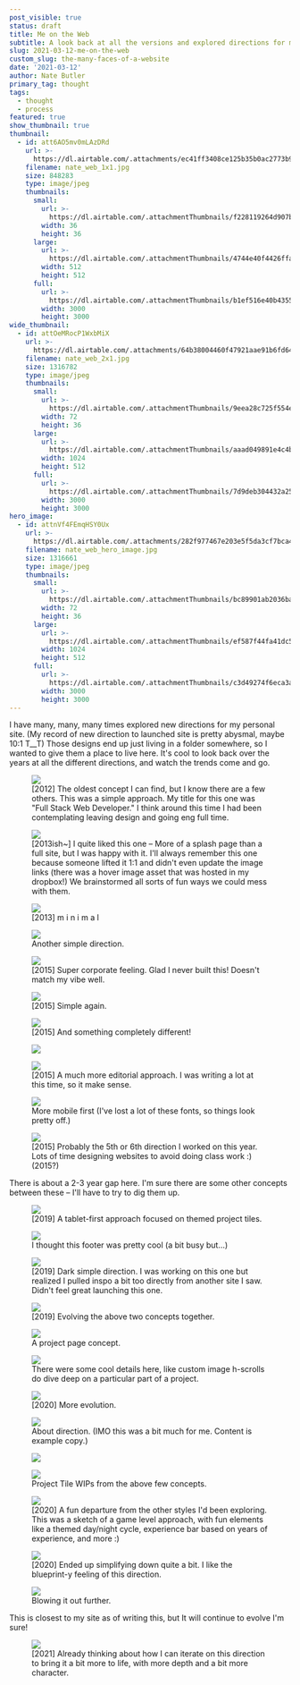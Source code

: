 ```yaml
---
post_visible: true
status: draft
title: Me on the Web
subtitle: A look back at all the versions and explored directions for my personal site.
slug: 2021-03-12-me-on-the-web
custom_slug: the-many-faces-of-a-website
date: '2021-03-12'
author: Nate Butler
primary_tag: thought
tags:
  - thought
  - process
featured: true
show_thumbnail: true
thumbnail:
  - id: att6AO5mv0mLAzDRd
    url: >-
      https://dl.airtable.com/.attachments/ec41ff3408ce125b35b0ac2773b9b163/c101b75a/nate_web_1x1.jpg
    filename: nate_web_1x1.jpg
    size: 848283
    type: image/jpeg
    thumbnails:
      small:
        url: >-
          https://dl.airtable.com/.attachmentThumbnails/f228119264d907b2baf746cf3dc14a8b/da4a7bb7
        width: 36
        height: 36
      large:
        url: >-
          https://dl.airtable.com/.attachmentThumbnails/4744e40f4426ffa0d6615ecf942c63a3/b3400e6c
        width: 512
        height: 512
      full:
        url: >-
          https://dl.airtable.com/.attachmentThumbnails/b1ef516e40b43551946ba43b6a3e1488/c8f47c2b
        width: 3000
        height: 3000
wide_thumbnail:
  - id: attOeMRocP1WxbMiX
    url: >-
      https://dl.airtable.com/.attachments/64b38004460f47921aae91b6fd64160e/d72feea6/nate_web_2x1.jpg
    filename: nate_web_2x1.jpg
    size: 1316782
    type: image/jpeg
    thumbnails:
      small:
        url: >-
          https://dl.airtable.com/.attachmentThumbnails/9eea28c725f554ef31e73cc8cf16211a/7576debd
        width: 72
        height: 36
      large:
        url: >-
          https://dl.airtable.com/.attachmentThumbnails/aaad049891e4c4b780aedd4c3065b69f/b21924db
        width: 1024
        height: 512
      full:
        url: >-
          https://dl.airtable.com/.attachmentThumbnails/7d9deb304432a259ebcb0a27614647d8/436df325
        width: 3000
        height: 3000
hero_image:
  - id: attnVf4FEmqHSY0Ux
    url: >-
      https://dl.airtable.com/.attachments/282f977467e203e5f5da3cf7bca4233f/12a83930/nate_web_hero_image.jpg
    filename: nate_web_hero_image.jpg
    size: 1316661
    type: image/jpeg
    thumbnails:
      small:
        url: >-
          https://dl.airtable.com/.attachmentThumbnails/bc89901ab2036ba79bb4259408ce3bec/4a99aa5e
        width: 72
        height: 36
      large:
        url: >-
          https://dl.airtable.com/.attachmentThumbnails/ef587f44fa41dc58254d16ab23460370/c837c238
        width: 1024
        height: 512
      full:
        url: >-
          https://dl.airtable.com/.attachmentThumbnails/c3d49274f6eca3a273b66d8e68f1ef92/0a1d33c5
        width: 3000
        height: 3000
---
```

<p>I have many, many, many times explored new directions for my personal site. (My record of new direction to launched site is pretty abysmal, maybe 10:1 T__T) Those designs end up just living in a folder somewhere, so I wanted to give them a place to live here. It's cool to look back over the years at all the different directions, and watch the trends come and go.</p><figure class="w-richtext-figure-type-image w-richtext-align-fullwidth" style="max-width:2878px"><div><img src="https://uploads-ssl.webflow.com/60453108a750bf32c24d79eb/604bb40635e9c957609d0359_Screen%20Shot%202021-03-12%20at%2010.33.10%20AM.png" loading="lazy" width="auto" height="auto"></div><figcaption>[2012] The oldest concept I can find, but I&nbsp;know there are a few others. This was a simple approach. My title for this one was "Full Stack Web Developer."&nbsp;I&nbsp;think around this time I&nbsp;had been contemplating leaving design and going eng full time.</figcaption></figure><figure class="w-richtext-figure-type-image w-richtext-align-fullwidth" style="max-width:2878px"><div><img src="https://uploads-ssl.webflow.com/60453108a750bf32c24d79eb/604bb505e9349f61cec6c341_Screen%20Shot%202021-03-12%20at%2010.34.56%20AM.png" loading="lazy" width="auto" height="auto"></div><figcaption>[2013ish~] I quite liked this one – More of a splash page than a full site, but I was happy with it. I'll always remember this one because someone lifted it 1:1 and didn't even update the image links&nbsp;(there was a hover image asset that was hosted in my dropbox!) We brainstormed all sorts of fun ways we could mess with them.</figcaption></figure><figure class="w-richtext-figure-type-image w-richtext-align-fullwidth" style="max-width:2874px"><div><img src="https://uploads-ssl.webflow.com/60453108a750bf32c24d79eb/604bba7365053bcfe997c76d_Screen%20Shot%202021-03-12%20at%2010.52.15%20AM.png" loading="lazy" width="auto" height="auto"></div><figcaption>[2013] m i n i m a l</figcaption></figure><figure class="w-richtext-figure-type-image w-richtext-align-fullwidth" style="max-width:2880px"><div><img src="https://uploads-ssl.webflow.com/60453108a750bf32c24d79eb/604e6aaca35a42ce3746f80a_Screenshot%202013-12-15%2019.07.50.jpeg" loading="lazy"></div><figcaption>Another simple direction.</figcaption></figure><figure class="w-richtext-figure-type-image w-richtext-align-fullwidth" style="max-width:2094px"><div><img src="https://uploads-ssl.webflow.com/60453108a750bf32c24d79eb/604bbac964788fa9180d6c18_Screen%20Shot%202021-03-12%20at%2010.57.02%20AM.png" loading="lazy" width="auto" height="auto"></div><figcaption>[2015] Super corporate feeling. Glad I&nbsp;never built this!&nbsp;Doesn't match my vibe well.</figcaption></figure><figure class="w-richtext-figure-type-image w-richtext-align-fullwidth" style="max-width:1694px"><div><img src="https://uploads-ssl.webflow.com/60453108a750bf32c24d79eb/604bbaf3e9349f7a7dc6dc3b_Screen%20Shot%202021-03-12%20at%2010.57.34%20AM.png" loading="lazy" width="auto" height="auto"></div><figcaption>[2015] Simple again.</figcaption></figure><figure class="w-richtext-figure-type-image w-richtext-align-fullwidth" style="max-width:2880px"><div><img src="https://uploads-ssl.webflow.com/60453108a750bf32c24d79eb/604bbb18c2e0fa38d3c3262b_v4-d1.png" loading="lazy" width="auto" height="auto"></div><figcaption>[2015] And something completely different!</figcaption></figure><figure class="w-richtext-figure-type-image w-richtext-align-fullwidth" style="max-width:1584px"><div><img src="https://uploads-ssl.webflow.com/60453108a750bf32c24d79eb/604bba84983bbbf5ca688cfe_Screen%20Shot%202021-03-12%20at%2010.55.58%20AM.png" loading="lazy" width="auto" height="auto"></div></figure><figure class="w-richtext-figure-type-image w-richtext-align-fullwidth" style="max-width:1314px"><div><img src="https://uploads-ssl.webflow.com/60453108a750bf32c24d79eb/604bba9457aac10127329de5_Screen%20Shot%202021-03-12%20at%2010.56.23%20AM.png" loading="lazy" width="auto" height="auto"></div><figcaption>[2015] A much more editorial approach. I&nbsp;was writing a lot at this time, so it make sense.</figcaption></figure><figure class="w-richtext-figure-type-image w-richtext-align-fullwidth" style="max-width:1982px"><div><img src="https://uploads-ssl.webflow.com/60453108a750bf32c24d79eb/604bbb3c4ff35771de905edd_Screen%20Shot%202021-03-12%20at%2011.00.03%20AM.png" loading="lazy" width="auto" height="auto"></div><figcaption>More mobile first (I've lost a lot of these fonts, so things look pretty off.)</figcaption></figure><figure class="w-richtext-figure-type-image w-richtext-align-fullwidth" style="max-width:1876px"><div><img src="https://uploads-ssl.webflow.com/60453108a750bf32c24d79eb/604bbb590e0fb42da5ec0730_Screen%20Shot%202021-03-12%20at%2011.00.21%20AM.png" loading="lazy" width="auto" height="auto"></div><figcaption>[2015] Probably the 5th or 6th direction I&nbsp;worked on this year. Lots of time designing websites to avoid doing class work :) (2015?)</figcaption></figure><p>There is about a 2-3 year gap here. I'm sure there are some other concepts between these – I'll have to try to dig them up.</p><figure class="w-richtext-figure-type-image w-richtext-align-fullwidth" style="max-width:1544px"><div><img src="https://uploads-ssl.webflow.com/60453108a750bf32c24d79eb/604bda8003b5a73bb1af843c_Screen%20Shot%202021-03-12%20at%201.11.03%20PM.png" loading="lazy" width="auto" height="auto"></div><figcaption>[2019] A tablet-first approach focused on themed project tiles.</figcaption></figure><figure class="w-richtext-figure-type-image w-richtext-align-fullwidth" style="max-width:2414px"><div><img src="https://uploads-ssl.webflow.com/60453108a750bf32c24d79eb/604bda957f9d024fed9920ab_Screen%20Shot%202021-03-12%20at%201.11.32%20PM.png" loading="lazy" width="auto" height="auto"></div><figcaption>I thought this footer was pretty cool (a bit busy but...)</figcaption></figure><figure class="w-richtext-figure-type-image w-richtext-align-fullwidth" style="max-width:2298px"><div><img src="https://uploads-ssl.webflow.com/60453108a750bf32c24d79eb/604bdabf571e781647ee0a07_Screen%20Shot%202021-03-12%20at%201.11.56%20PM.png" loading="lazy" width="auto" height="auto"></div><figcaption>[2019] Dark simple direction. I&nbsp;was working on this one but realized I pulled inspo a bit too directly from another site I&nbsp;saw. Didn't feel great launching this one.</figcaption></figure><figure class="w-richtext-figure-type-image w-richtext-align-fullwidth" style="max-width:1572px"><div><img src="https://uploads-ssl.webflow.com/60453108a750bf32c24d79eb/604bdaf3ec4a8283ba115281_Screen%20Shot%202021-03-12%20at%201.12.21%20PM.png" loading="lazy" width="auto" height="auto"></div><figcaption>[2019] Evolving the above two concepts together.</figcaption></figure><figure class="w-richtext-figure-type-image w-richtext-align-fullwidth" style="max-width:1584px"><div><img src="https://uploads-ssl.webflow.com/60453108a750bf32c24d79eb/604bdb08d36352cfc56f0fab_Screen%20Shot%202021-03-12%20at%201.12.47%20PM.png" loading="lazy" width="auto" height="auto"></div><figcaption>A project page concept.</figcaption></figure><figure class="w-richtext-figure-type-image w-richtext-align-fullwidth" style="max-width:1636px"><div><img src="https://uploads-ssl.webflow.com/60453108a750bf32c24d79eb/604bdb1ae25b437f1ebb5bb3_Screen%20Shot%202021-03-12%20at%201.13.11%20PM.png" loading="lazy" width="auto" height="auto"></div><figcaption>There were some cool details here, like custom image h-scrolls do dive deep on a particular part of a project.</figcaption></figure><figure class="w-richtext-figure-type-image w-richtext-align-fullwidth" style="max-width:1838px"><div><img src="https://uploads-ssl.webflow.com/60453108a750bf32c24d79eb/604bdb4460ff3e0da9b23af7_Screen%20Shot%202021-03-12%20at%201.13.32%20PM.png" loading="lazy" width="auto" height="auto"></div><figcaption>[2020] More evolution.</figcaption></figure><figure class="w-richtext-figure-type-image w-richtext-align-fullwidth" style="max-width:1418px"><div><img src="https://uploads-ssl.webflow.com/60453108a750bf32c24d79eb/604bdb52e37b94ea500a2f92_Screen%20Shot%202021-03-12%20at%201.13.51%20PM.png" loading="lazy" width="auto" height="auto"></div><figcaption>About direction. (IMO&nbsp;this was a bit much for me. Content is example copy.)</figcaption></figure><figure class="w-richtext-figure-type-image w-richtext-align-fullwidth" style="max-width:1864px"><div><img src="https://uploads-ssl.webflow.com/60453108a750bf32c24d79eb/604bdb893e5bf650f5cef35d_Screen%20Shot%202021-03-12%20at%201.14.24%20PM.png" loading="lazy" width="auto" height="auto"></div></figure><figure class="w-richtext-figure-type-image w-richtext-align-fullwidth" style="max-width:1202px"><div><img src="https://uploads-ssl.webflow.com/60453108a750bf32c24d79eb/604bdbc3cc0083bc091c6a8e_Screen%20Shot%202021-03-12%20at%201.23.02%20PM.png" loading="lazy" width="auto" height="auto"></div><figcaption>Project Tile WIPs from the above few concepts.</figcaption></figure><figure class="w-richtext-figure-type-image w-richtext-align-fullwidth" style="max-width:2388px"><div><img src="https://uploads-ssl.webflow.com/60453108a750bf32c24d79eb/604bcbccd49140d58a82c8e8_IMG_0205.jpg" loading="lazy" width="auto" height="auto"></div><figcaption>[2020] A fun departure from the other styles I'd been exploring. This was a sketch of a game level approach, with fun elements like a themed day/night cycle, experience bar based on years of experience, and more :)</figcaption></figure><figure class="w-richtext-figure-type-image w-richtext-align-fullwidth" style="max-width:2214px"><div><img src="https://uploads-ssl.webflow.com/60453108a750bf32c24d79eb/604bdbf97f9d0275859923a9_Screen%20Shot%202021-03-12%20at%201.15.42%20PM.png" loading="lazy" width="auto" height="auto"></div><figcaption>[2020] Ended up simplifying down quite a bit. I&nbsp;like the blueprint-y feeling of this direction.</figcaption></figure><figure class="w-richtext-figure-type-image w-richtext-align-fullwidth" style="max-width:2242px"><div><img src="https://uploads-ssl.webflow.com/60453108a750bf32c24d79eb/604bdc1b2ba0d679dc12a6e9_Screen%20Shot%202021-03-12%20at%201.16.45%20PM.png" loading="lazy" width="auto" height="auto"></div><figcaption>Blowing it out further.</figcaption></figure><p>This is closest to my site as of writing this, but It will continue to evolve I'm sure!</p><figure class="w-richtext-figure-type-image w-richtext-align-fullwidth" style="max-width:1888px"><div><img src="https://uploads-ssl.webflow.com/60453108a750bf32c24d79eb/604bdc637a2c856e887b0ab7_Screen%20Shot%202021-03-12%20at%201.25.48%20PM.png" loading="lazy" width="auto" height="auto"></div><figcaption>[2021] Already thinking about how I&nbsp;can iterate on this direction to bring it a bit more to life, with more depth and a bit more character.</figcaption></figure>